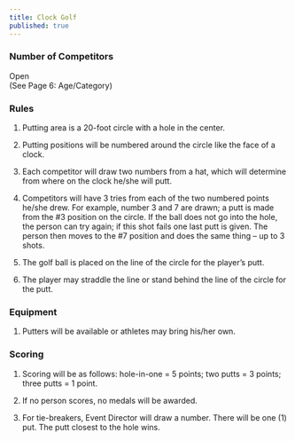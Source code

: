 ```yaml
---
title: Clock Golf
published: true
---
```

### Number of Competitors

Open  
(See Page 6: Age/Category)

### Rules

1.  Putting area is a 20-foot circle with a hole in the center.
    
2.  Putting positions will be numbered around the circle like the face of a clock.
    
3.  Each competitor will draw two numbers from a hat, which will determine from where on the clock he/she will putt.
    
4.  Competitors will have 3 tries from each of the two numbered points he/she drew. For example, number 3 and 7 are drawn; a putt is made from the #3 position on the circle. If the ball does not go into the hole, the person can try again; if this shot fails one last putt is given. The person then moves to the #7 position and does the same thing – up to 3 shots.
    
5.  The golf ball is placed on the line of the circle for the player’s putt.
    
6.  The player may straddle the line or stand behind the line of the circle for the putt.
    

### Equipment

1.  Putters will be available or athletes may bring his/her own.
    

### Scoring

1.  Scoring will be as follows: hole-in-one = 5 points; two putts = 3 points; three putts = 1 point.
    
2.  If no person scores, no medals will be awarded.
    
3.  For tie-breakers, Event Director will draw a number. There will be one (1) put. The putt closest to the hole wins.